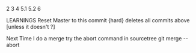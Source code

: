 2
3
4
5.1
5.2
6


LEARNINGS 
Reset Master to this commit {hard} deletes all commits above [unless it doesn't ?]

Next Time I do a merge try the abort command in sourcetree git merge --abort